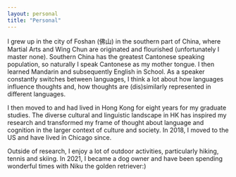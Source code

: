 ```yaml
---
layout: personal
title: "Personal"
---
```

I grew up in the city of Foshan (佛山) in the southern part of China, where Martial Arts and Wing Chun are originated and flourished (unfortunately I master none). Southern China has the greatest Cantonese speaking population, so naturally I speak Cantonese as my mother tongue. I then learned Mandarin and subsequently English in School. As a speaker constantly switches between languages, I think a lot about how languages influence thoughts and, how thoughts are (dis)similarly represented in different languages. 

I then moved to and had lived in Hong Kong for eight years for my graduate studies. The diverse cultural and linguistic landscape in HK has inspired my research and transformed my frame of thought about language and cognition in the larger context of culture and society. In 2018, I moved to the US and have lived in Chicago since. 

Outside of research, I enjoy a lot of outdoor activities, particularly hiking, tennis and skiing. In 2021, I became a dog owner and have been spending wonderful times with Niku the golden retriever:)
